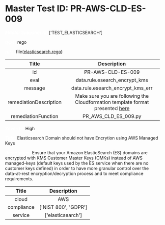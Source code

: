 



# Master Test ID: PR-AWS-CLD-ES-009


***<font color="white">Master Snapshot Id:</font>*** ['TEST_ELASTICSEARCH']

***<font color="white">type:</font>*** rego

***<font color="white">rule:</font>*** file([elasticsearch.rego])  
  
  
  
  

|Title|Description|
| :---: | :---: |
|id|PR-AWS-CLD-ES-009|
|eval|data.rule.esearch_encrypt_kms|
|message|data.rule.esearch_encrypt_kms_err|
|remediationDescription|Make sure you are following the Cloudformation template format presented <a href='https://docs.aws.amazon.com/AWSCloudFormation/latest/UserGuide/aws-resource-elasticsearch-domain.html' target='_blank'>here</a>|
|remediationFunction|PR_AWS_CLD_ES_009.py|


***<font color="white">Severity:</font>*** High

***<font color="white">Title:</font>*** Elasticsearch Domain should not have Encrytion using AWS Managed Keys

***<font color="white">Description:</font>*** Ensure that your Amazon ElasticSearch (ES) domains are encrypted with KMS Customer Master Keys (CMKs) instead of AWS managed-keys (default keys used by the ES service when there are no customer keys defined) in order to have more granular control over the data-at-rest encryption/decryption process and to meet compliance requirements.  
  
  

|Title|Description|
| :---: | :---: |
|cloud|AWS|
|compliance|['NIST 800', 'GDPR']|
|service|['elasticsearch']|



[elasticsearch.rego]: https://github.com/prancer-io/prancer-compliance-test/tree/master/aws/cloud/elasticsearch.rego

